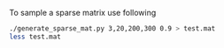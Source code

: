 To sample a sparse matrix use following

```bash
./generate_sparse_mat.py 3,20,200,300 0.9 > test.mat
less test.mat
```
